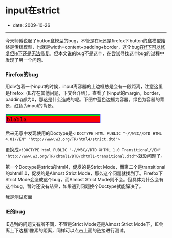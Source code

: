# input在strict

- date: 2009-10-26

--------------------------


今天师傅说起了button盒模型的bug，不管是在ie还是firefox下button的盒模型始终是传统模型，也就是width=content+padding+border，这个bug[在ff下可以修复但ie下还是无法修复](http://www.quirksmode.org/css/tests/mozie_button.html)。但本文说的bug不是这个，在尝试寻找这个bug的过程中发现了另一个问题。


### Firefox的bug


用div包着一个input的时候，input离容器的上边框总是会有一段距离，注意这里是firefox（IE存在其他问题，下文会介绍）。查看了下input的margin，border，padding都为0，那这是什么造成的呢。下图中蓝色边框为容器，绿色为容器的背景，红色为input的背景。

[![1](../../uploads/2009/10/1-300x34.png)](../../uploads/2009/10/1.png)

后来无意中发现使用的Doctype是`<!DOCTYPE HTML PUBLIC "-//W3C//DTD HTML 4.01//EN" "http://www.w3.org/TR/html4/strict.dtd">`

更换成`<!DOCTYPE html PUBLIC "-//W3C//DTD XHTML 1.0 Transitional//EN" "http://www.w3.org/TR/xhtml1/DTD/xhtml1-transitional.dtd">`就没问题了。

第一个Doctype是strict的html4，促发的是Strict Mode，而第二个是transitional的xhtml1.0，促发的是Almost Strict Mode，那么这个问题就找到了。Firefox下Strict Mode会造成这个bug，而Almost Strict Mode则不会。但具体为什么会有这个bug，暂时还没有结果，如果遇到问题换个Doctype就能解决了。

[我是测试页面](http://dl.getdropbox.com/u/358534/jsdome/bug/input-strictmode.html)


### IE的bug


IE遇到的问题又有所不同，不管是Strict Mode还是Almost Strict Mode下，IE会离上下边框1像素的距离，同样可以点击上面的链接进行测试。
